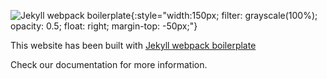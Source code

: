 ![Jekyll webpack boilerplate](/dest/assets/images/icon.png){:style="width:150px; filter: grayscale(100%); opacity: 0.5; float: right; margin-top: -50px;"}

This website has been built with [Jekyll webpack boilerplate](https://github.com/sandoche/Jekyll-webpack-boilerplate)

Check our documentation for more information.
